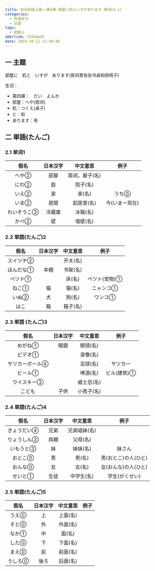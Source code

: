 ```yaml
---
title: 标日初级上册——第4课-部屋に机といすがあります-单词(4.1)
categories:
  - 外语学习
  - 日语
tags:
  - 初级上
abbrlink: 7d3a4a45
date: 2019-10-11 21:58:49
---
```

## 一 主题

部屋に　机と　いすが　あります(房间里有张书桌和把椅子)

生词：  

* 第四課：　だい　よんか
* 部屋：へや(房间)
* 机：つくえ(桌子)
* と：和
* あります：有

<!--more-->

##  二 単語(たんご)

### 2.1 单词1

|    假名     | 日本汉字 |    中文意思    |      例子      |
| :---------: | :------: | :------------: | :------------: |
|    へや②    |   部屋   | 房间，屋子(名) |                |
|    にわ②    |    庭    |    院子(名)    |                |
|    いえ②    |    家    |     家(名)     |     うち⓪      |
|    いま②    |   居間   |   起居室(名)   | 今(いまー现在) |
| れいぞうこ③ |  冷蔵庫  |    冰箱(名)    |                |
|    かべ②    |    壁    |    墙壁(名)    |                |

### 2.2 単語(たんご)2

|   假名    | 日本汉字 | 中文意思 |     例子      |
| :-------: | :------: | :------: | :-----------: |
| スイツチ② |          | 开关(名) |               |
| ほんだな① |   本棚   | 书架(名) |               |
|  ベツド①  |          |  床(名)  | ペツト(宠物)① |
|   ねこ①   |    猫    |  猫(名)  |   ニャンコ①   |
|   いぬ②   |    犬    |  狗(名)  |    ワンコ①    |
|   はこ    |    箱    | 箱子(名) |               |

### 2.3 単語 (たんご)3

|      假名       | 日本汉字 |  中文意思  |    例子     |
| :-------------: | :------: | :--------: | :---------: |
|     めがね①     |   眼鏡   |  眼镜(名)  |             |
|     ビデオ①     |          |  录像(名)  |             |
| サツカーボール④ |          |  足球(名)  |  サツカー   |
|     ビール①     |          |  啤酒(名)  | ビル(建筑)① |
|   ウイスキー③   |          | 威士忌(名) |             |
|     こども      |   子供   | 小孩子(名) |             |

### 2.4 単語(たんご)4

|    假名     | 日本汉字 |   中文意思   |         例子         |
| :---------: | :------: | :----------: | :------------------: |
| きょうだい④ |   兄弟   | 兄弟姐妹(名) |                      |
| りょうしん③ |   両親   |   父母(名)   |                      |
|  いもうと③  |    妹    |   妹妹(名)   |        妹さん        |
|   おとこ⓪   |    男    |    男(名)    | 男(おとこ)の人(ひと) |
|   おんな⓪   |    女    |    女(名)    | 女(おんな)の人(ひと) |
|   せいと①   |   生徒   |  中学生(名)  |    学生(がくせい)    |

### 2.5 単語(たんご)5

|  假名   | 日本汉字 | 中文意思 | 例子 |
| :-----: | :------: | :------: | :--: |
|  うえ⓪  |    上    | 上面(名) |      |
|  そと⓪  |    外    | 外面(名) |      |
|  なか①  |    中    |  面(名)  |      |
|  した⓪  |    下    | 下面(名) |      |
|  まえ⓪  |    前    | 前面(名) |      |
| うしろ⓪ |   後ろ   | 后面(名) |      |
